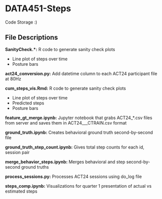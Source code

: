 # DATA451-Steps
Code Storage :)

## File Descriptions
**SanityCheck.*:** R code to generate sanity check plots
* Line plot of steps over time 
* Posture bars

**act24_conversion.py:** Add datetime column to each ACT24 participant file at 80Hz

**cum_steps_vis.Rmd:** R code to generate sanity check plots 
* Line plot of steps over time
* Predicted steps
* Posture bars

**feature_gt_merge.ipynb:** Jupyter notebook that grabs ACT24_*.csv files from server and saves them in ACT24_<ID>_<SESSION>_CTRAIN.csv format

**ground_truth.ipynb:** Creates behavioral ground truth second-by-second file

**ground_truth_step_count.ipynb:** Gives total step counts for each id, session pair

**merge_behavior_steps.ipynb:** Merges behavioral and step second-by-second ground truths

**process_sessions.py:** Processes ACT24 sessions using do_log file

**steps_comp.ipynb:** Visualizations for quarter 1 presentation of actual vs estimated steps
